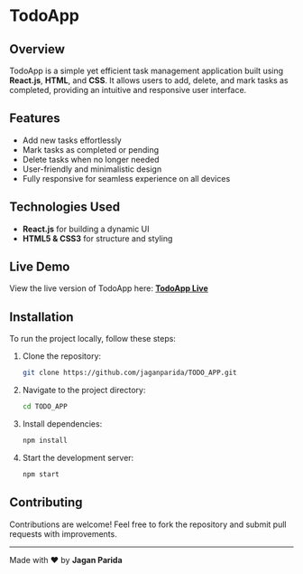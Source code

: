 # TodoApp

## Overview

TodoApp is a simple yet efficient task management application built using **React.js**, **HTML**, and **CSS**. It allows users to add, delete, and mark tasks as completed, providing an intuitive and responsive user interface.

## Features

- Add new tasks effortlessly
- Mark tasks as completed or pending
- Delete tasks when no longer needed
- User-friendly and minimalistic design
- Fully responsive for seamless experience on all devices

## Technologies Used

- **React.js** for building a dynamic UI
- **HTML5 & CSS3** for structure and styling

## Live Demo

View the live version of TodoApp here: **[TodoApp Live](https://jaganparida.github.io/Todo-webApp/)**

## Installation

To run the project locally, follow these steps:

1. Clone the repository:
   ```sh
   git clone https://github.com/jaganparida/TODO_APP.git
   ```
2. Navigate to the project directory:
   ```sh
   cd TODO_APP
   ```
3. Install dependencies:
   ```sh
   npm install
   ```
4. Start the development server:
   ```sh
   npm start
   ```

## Contributing

Contributions are welcome! Feel free to fork the repository and submit pull requests with improvements.

---

Made with ❤️ by **Jagan Parida**
